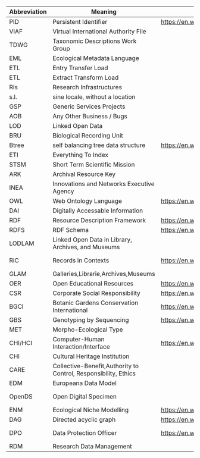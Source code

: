 Abbreviation|Meaning|Wiki_Link|Reference_Link
---|---|---|---
PID|Persistent Identifier|https://en.wikipedia.org/wiki/Persistent_identifier|
VIAF|Virtual International Authority File||
TDWG|Taxonomic Descriptions Work Group||
EML|Ecological Metadata Language||
ETL|Entry Transfer Load||
ETL|Extract Transform Load||
RIs|Research Infrastructures||
s.l.|sine locale, without a location||
GSP|Generic Services Projects||
AOB|Any Other Business / Bugs||
LOD|Linked Open Data||
BRU|Biological Recording Unit||
Btree|self balancing tree data structure|https://en.wikipedia.org/wiki/B-tree|
ETI|Everything To Index||
STSM|Short Term Scientific Mission||
ARK|Archival Resource Key||
INEA|Innovations and Networks Executive Agency||https://ec.europa.eu/inea/en/
OWL|Web Ontology Language|https://en.wikipedia.org/wiki/Web_Ontology_Language|
DAI|Digitally Accessable Information||
RDF|Resource Description Framework|https://en.wikipedia.org/wiki/Resource_Description_Framework|
RDFS|RDF Schema|https://en.wikipedia.org/wiki/RDF_Schema|
LODLAM|Linked Open Data in Library, Archives, and Museums||https://lodlam.net/
RiC|Records in Contexts|https://en.wikipedia.org/wiki/Records_in_Contexts|https://www.ica.org/en/egad-ric-conceptual-model, https://web.esrc.unimelb.edu.au/ICAD/biogs/E000067b.htm
GLAM|Galleries,Librarie,Archives,Museums||
OER|Open Educational Resources|https://en.wikipedia.org/wiki/Open_educational_resources|https://unesdoc.unesco.org/ark:/48223/pf0000370936
CSR|Corporate Social Responsibility|https://en.wikipedia.org/wiki/Corporate_social_responsibility|
BGCI|Botanic Gardens Conservation International|https://en.wikipedia.org/wiki/Botanic_Gardens_Conservation_International|https://www.bgci.org/
GBS|Genotyping by Sequencing|https://en.wikipedia.org/wiki/Genotyping_by_sequencing|
MET|Morpho-Ecological Type||
CHI/HCI|Computer-Human Interaction/Interface|https://en.wikipedia.org/wiki/Human%E2%80%93computer_interaction|
CHI|Cultural Heritage Institution||
CARE|Collective-Benefit,Authority to Control, Responsibility, Ethics||https://www.gida-global.org/care
EDM| Europeana Data Model||https://pro.europeana.eu/resources/standardization-tools/edm-documentation
OpenDS|Open Digital Specimen||https://www.researchgate.net/publication/333854988_'openDS'_-_A_New_Standard_for_Digital_Specimens_and_Other_Natural_Science_Digital_Object_Types
ENM|Ecological Niche Modelling|https://en.wikipedia.org/wiki/Species_distribution_modelling|https://pdfs.semanticscholar.org/e98a/80aeec9ab38373397aa11109572abbb77ce4.pdf
DAG|Directed acyclic graph|https://en.wikipedia.org/wiki/Directed_acyclic_graph|https://cran.r-project.org/web/packages/ggdag/vignettes/intro-to-dags.html
DPO|Data Protection Officer|https://en.wikipedia.org/wiki/Data_Protection_Officer|https://edps.europa.eu/data-protection/data-protection/reference-library/data-protection-officer-dpo_en
RDM|Research Data Management||https://researchdata.berkeley.edu/
